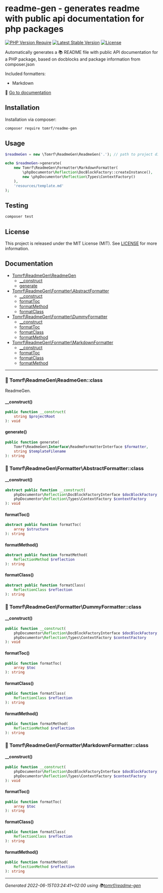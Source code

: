 # readme-gen - generates readme with public api documentation for php packages

[![PHP Version Require](http://poser.pugx.org/tomrf/readme-gen/require/php?style=flat-square)](https://packagist.org/packages/tomrf/readme-gen) [![Latest Stable Version](http://poser.pugx.org/tomrf/readme-gen/v?style=flat-square)](https://packagist.org/packages/tomrf/readme-gen) [![License](http://poser.pugx.org/tomrf/readme-gen/license?style=flat-square)](https://packagist.org/packages/tomrf/readme-gen)

Automatically generates a 📚 README file with public API documentation for a PHP package, 
based on docblocks and package information from composer.json

Included formatters:
 - Markdown

📔 [Go to documentation](#documentation)

## Installation
Installation via composer:

```bash
composer require tomrf/readme-gen
```

## Usage
```php
$readmeGen = new \Tomrf\ReadmeGen\ReadmeGen('.'); // path to project directory

echo $readmeGen->generate(
    new Tomrf\ReadmeGen\Formatter\MarkdownFormatter(
        \phpDocumentor\Reflection\DocBlockFactory::createInstance(),
        new \phpDocumentor\Reflection\Types\ContextFactory()
    ),
    'resources/template.md'
);
```

## Testing
```bash
composer test
```

## License
This project is released under the MIT License (MIT).
See [LICENSE](LICENSE) for more information.

## Documentation
 - [Tomrf\ReadmeGen\ReadmeGen](#-tomrfreadmegenreadmegenclass)
   - [__construct](#__construct)
   - [generate](#generate)
 - [Tomrf\ReadmeGen\Formatter\AbstractFormatter](#-tomrfreadmegenformatterabstractformatterclass)
   - [__construct](#__construct)
   - [formatToc](#formattoc)
   - [formatMethod](#formatmethod)
   - [formatClass](#formatclass)
 - [Tomrf\ReadmeGen\Formatter\DummyFormatter](#-tomrfreadmegenformatterdummyformatterclass)
   - [__construct](#__construct)
   - [formatToc](#formattoc)
   - [formatClass](#formatclass)
   - [formatMethod](#formatmethod)
 - [Tomrf\ReadmeGen\Formatter\MarkdownFormatter](#-tomrfreadmegenformattermarkdownformatterclass)
   - [__construct](#__construct)
   - [formatToc](#formattoc)
   - [formatClass](#formatclass)
   - [formatMethod](#formatmethod)


***

### 📂 Tomrf\ReadmeGen\ReadmeGen::class

ReadmeGen.

#### __construct()

```php
public function __construct(
    string $projectRoot
): void
```

#### generate()

```php
public function generate(
    Tomrf\ReadmeGen\Interface\ReadmeFormatterInterface $formatter,
    string $templateFilename
): string
```

### 📂 Tomrf\ReadmeGen\Formatter\AbstractFormatter::class

#### __construct()

```php
abstract public function __construct(
    phpDocumentor\Reflection\DocBlockFactoryInterface $docBlockFactory,
    phpDocumentor\Reflection\Types\ContextFactory $contextFactory
): void
```

#### formatToc()

```php
abstract public function formatToc(
    array $structure
): string
```

#### formatMethod()

```php
abstract public function formatMethod(
    ReflectionMethod $reflection
): string
```

#### formatClass()

```php
abstract public function formatClass(
    ReflectionClass $reflection
): string
```

### 📂 Tomrf\ReadmeGen\Formatter\DummyFormatter::class

#### __construct()

```php
public function __construct(
    phpDocumentor\Reflection\DocBlockFactoryInterface $docBlockFactory,
    phpDocumentor\Reflection\Types\ContextFactory $contextFactory
): void
```

#### formatToc()

```php
public function formatToc(
    array $toc
): string
```

#### formatClass()

```php
public function formatClass(
    ReflectionClass $reflection
): string
```

#### formatMethod()

```php
public function formatMethod(
    ReflectionMethod $reflection
): string
```

### 📂 Tomrf\ReadmeGen\Formatter\MarkdownFormatter::class

#### __construct()

```php
public function __construct(
    phpDocumentor\Reflection\DocBlockFactoryInterface $docBlockFactory,
    phpDocumentor\Reflection\Types\ContextFactory $contextFactory
): void
```

#### formatToc()

```php
public function formatToc(
    array $toc
): string
```

#### formatClass()

```php
public function formatClass(
    ReflectionClass $reflection
): string
```

#### formatMethod()

```php
public function formatMethod(
    ReflectionMethod $reflection
): string
```



***

_Generated 2022-06-15T03:24:41+02:00 using 📚[tomrf/readme-gen](https://packagist.org/packages/tomrf/readme-gen)_
